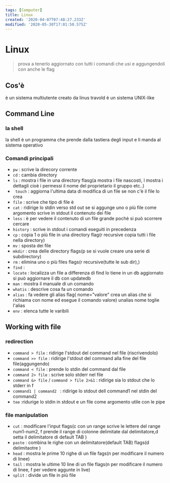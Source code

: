 ```yaml
---
tags: [Computer]
title: Linux
created: '2020-04-07T07:48:27.233Z'
modified: '2020-05-30T17:01:50.575Z'
---
```


# Linux
> prova a tenerlo aggiornato con tutti i comandi che usi e aggungendoli con anche le flag
## Cos'è
è un sistema multiutente creato da linus travold 
è un sistema UNIX-like
## Command Line
### la shell
la shell è un programma che prende dalla tastiera degli input e li manda al sistema operativo
### Comandi principali
- `pw` : scrive la direcory corrente
- `cd` : cambia directory
- `ls` : mostra i file in una directory flasg(a mostra i file nascosti, l mostra i dettagli cioè i permessi il nome del proprietario il gruppo etc..)
- ` touch` : aggiorna l'ultima data di modifica di un file se non c'è il file lo crea  
- `file` : scrive che tipo di file è
- `cat` : ridirige lo stdin verso std out se si aggunge uno o più file come argomento scrive in stdout il contenuto dei file
- `less` : è per vedere il contenuto di un file grande pochè si può scorrere cercare 
- `history` : scrive in stdout i comandi eseguiti in precedenza
- `cp` : copia 1 o più file in una directory flag(r recursive copia tutti i file nella directory)
- `mv` : sposta dei file 
- `mkdir` : crea delle directory flags(p se si vuole creare una serie di subdirectory)
- `rm` : elimina uno o più files flags(r recursive(tutte le sub dir),)
- `find` : 
- `locate` : localizza un file a differenza di find lo tiene in un db aggiornato si può aggiornare il db con updatedb
- `man` : mostra il manuale di un comando
- `whatis` : descrive cosa fa un comando
- `alias` : fa vedere gli alias flag( nome="valore" crea un alias che si richiama con nome ed esegue il comando valore) unalias nome toglie l'alias
- `env` : elenca tutte le varibili 
## Working with file
### redirection
- `command > file` : ridirige l'stdout del command nel file (riscrivendolo)
- `command >> file` : ridirige l'stdout del command alla fine del file file(aggungendo)
- `command < file` : prende lo stdin del command dal file
- `command 2> file` : scrive solo stderr nel file
- `command &> file` / `command > file 2>&1` : ridirige sia  lo stdout che lo stderr in f
- `command1 | command2 ` : ridirige lo stdout dell command1 nel stdin del command2
- `tee` :ridurige lo stdin in stdout e un file come argomento utile con le pipe
### file manipulation
- `cut` : modificare l'input flags(c con un range scrive le lettere del range num1-num2, f prende il range di colonne delimitate dal delimitatore,d setta il delimitatore di default TAB )
- `paste` : combina le righe con un delimitatore(default TAB) flags(d delimitaotre )
- `head` : mostra le prime 10 righe di un file fags(n per modificare il numero di linee)
- `tail` : mostra le ultime 10 line di un file flags(n per modificare il numero di linee, f per vedere aggunte in live)
- `split` : divide un file in più file 





